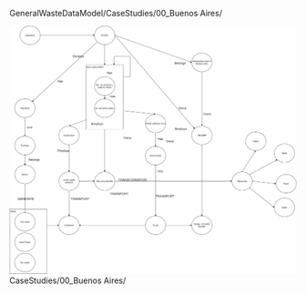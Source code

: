 
GeneralWasteDataModel/CaseStudies/00_Buenos Aires/

![ConceptualBA_CASE](https://github.com/Urban-JonathanCohen/GeneralWasteDataModel/blob/main/CaseStudies/00_BuenosAires/Bubbles_BA.png)
CaseStudies/00_Buenos Aires/
